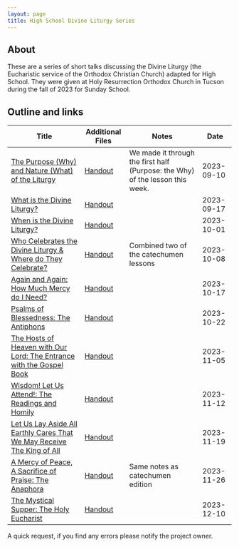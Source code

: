 ```yaml
---
layout: page
title: High School Divine Liturgy Series
---
```


## About
These are a series of short talks discussing the Divine Liturgy (the Eucharistic service of the Orthodox Christian Church) adapted for High School.
They were given at Holy Resurrection Orthodox Church in Tucson during the fall of 2023 for Sunday School.

## Outline and links

Title | Additional Files | Notes | Date 
---|---|---|---
[The Purpose (Why) and Nature (What) of the Liturgy](docs/7-12Sunday_school/SSL01%20Purpose%20and%20Nature.pdf) | [Handout](docs/7-12Sunday_school/SSL01H%20Purpose%20and%20Nature.pdf)| We made it through the first half (Purpose: the Why) of the lesson this week. | 2023-09-10
[What is the Divine Liturgy?](docs/7-12Sunday_school/SSL02%20What%20is%20the%20Divine%20Liturgy%3F.pdf) | [Handout](docs/7-12Sunday_school/SSL02H%20What%20is%20the%20Divine%20Liturgy%3F.pdf)||2023-09-17
[When is the Divine Liturgy?](docs/7-12Sunday_school/SSL03%20When%20is%20the%20Divine%20Liturgy.pdf) | [Handout](docs/7-12Sunday_school/SSL03H%20When%20is%20the%20Divine%20Liturgy.pdf)||2023-10-01
[Who Celebrates the Divine Liturgy & Where do They Celebrate?](docs/7-12Sunday_school/SSL04%20Who%20and%20Where.pdf) | [Handout](docs/7-12Sunday_school/SSL04H%20Who%20and%20Where.pdf)|Combined two of the catechumen lessons|2023-10-08
[Again and Again: How Much Mercy do I Need?](docs/7-12Sunday_school/SSL05%20Again%20and%20Again.pdf)| [Handout](docs/7-12Sunday_school/SSL05H%20Again%20and%20Again.pdf)||2023-10-17
[Psalms of Blessedness: The Antiphons](docs/7-12Sunday_school/SSL06%20Antiphons.pdf)| [Handout](docs/7-12Sunday_school/SSL06H%20Antiphons.pdf)||2023-10-22
[The Hosts of Heaven with Our Lord: The Entrance with the Gospel Book](docs/7-12Sunday_school/SSL07%20Little%20Entrance.pdf)|[Handout](docs/7-12Sunday_school/SSL07H%20Little%20Entrance.pdf)||2023-11-05
[Wisdom! Let Us Attend!: The Readings and Homily](docs/7-12Sunday_school/SSL08%20The%20Readings%20and%20Homily.pdf)|[Handout](docs/7-12Sunday_school/SSL08H%20The%20Readings%20and%20Homily.pdf)||2023-11-12
[Let Us Lay Aside All Earthly Cares That We May Receive The King of All](docs/7-12Sunday_school/SSL09%20Lay%20Aside%20All%20Cares.pdf)|[Handout](docs/7-12Sunday_school/SSL09H%20Lay%20Aside%20All%20Cares.pdf)||2023-11-19
[A Mercy of Peace, A Sacrifice of Praise: The Anaphora](docs/7-12Sunday_school/SSL10%20The%20Anaphora.pdf)|[Handout](docs/7-12Sunday_school/SSL10H%20The%20Anaphora.pdf)|Same notes as catechumen edition|2023-11-26
[The Mystical Supper: The Holy Eucharist](docs/7-12Sunday_school/SSL11%20The%20Mystical%20Supper.pdf)|[Handout](docs/7-12Sunday_school/SSL11H%20The%20Mystical%20Supper.pdf)||2023-12-10




A quick request, if you find any errors please notify the project owner. 
